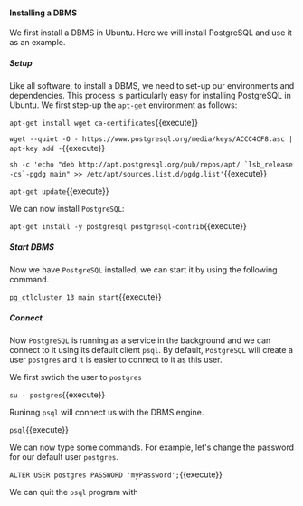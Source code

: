 
#### Installing a DBMS

We first install a DBMS in Ubuntu. Here we will install PostgreSQL 
and use it as an example.

##### Setup

Like all software, to install a DBMS, we need to set-up 
our environments and dependencies. This process is
particularly easy for installing PostgreSQL
in Ubuntu. We first step-up the `apt-get`
environment as follows:

`apt-get install wget ca-certificates`{{execute}}

`wget --quiet -O - https://www.postgresql.org/media/keys/ACCC4CF8.asc | apt-key add -`{{execute}}

``sh -c 'echo "deb http://apt.postgresql.org/pub/repos/apt/ `lsb_release -cs`-pgdg main" >> /etc/apt/sources.list.d/pgdg.list'``{{execute}}

``apt-get update``{{execute}}

We can now install `PostgreSQL`:

``apt-get install -y postgresql postgresql-contrib``{{execute}}

##### Start DBMS

Now we have `PostgreSQL` installed, we can start it 
by using the following command.

``pg_ctlcluster 13 main start``{{execute}}

##### Connect 

Now `PostgreSQL` is running as a service in the background and we can
connect to it using its default client `psql`. By default,
`PostgreSQL` will create a user `postgres` and it is
easier to connect to it as this user.

We first swtich the user to `postgres`

``su - postgres``{{execute}}

Runinng `psql` will connect us with the DBMS engine.

``psql``{{execute}}

We can now type some commands. For example, let's change
the password for our default user `postgres`.

``ALTER USER postgres PASSWORD 'myPassword';``{{execute}}

We can quit the `psql` program with

